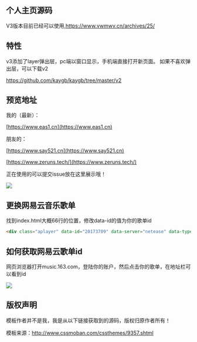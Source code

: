 ## 个人主页源码

V3版本目前已经可以使用,https://www.vwmwv.cn/archives/25/

## 特性

v3添加了layer弹出层，pc端以窗口显示，手机端直接打开新页面。
如果不喜欢弹出层，可以下载v2

https://github.com/kaygb/kaygb/tree/master/v2

## 预览地址

我的（最新）：

[https://www.eas1.cn](https://www.eas1.cn)

朋友的：

[https://www.say521.cn](https://www.say521.cn)

[https://www.zeruns.tech/](https://www.zeruns.tech/)

正在使用的可以提交issue放在这里展示哦！

![](https://cdn.jsdelivr.net/gh/kaygb/blog-images/img/20200320215228.png)

## 更换网易云音乐歌单

找到index.html大概66行的位置，修改data-id的值为你的歌单id
~~~html
<div class="aplayer" data-id="20173709" data-server="netease" data-type="playlist" data-fixed="true" data-autoplay="true" data-volume="0.8"></div>
~~~

## 如何获取网易云歌单id

网页浏览器打开music.163.com，登陆你的账户，然后点击你的歌单，在地址栏可以看到id

![](https://cdn.jsdelivr.net/gh/kaygb/blog-images/img/20200320170205.png)

## 版权声明



模板作者并不是我，我是从以下链接获取到的源码，版权归原作者所有！


模板来源：http://www.cssmoban.com/cssthemes/9357.shtml
